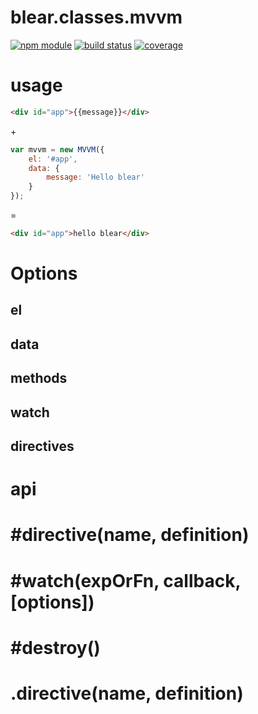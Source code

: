 # blear.classes.mvvm

[![npm module][npm-img]][npm-url]
[![build status][travis-img]][travis-url]
[![coverage][coveralls-img]][coveralls-url]

[travis-img]: https://img.shields.io/travis/blearjs/blear.classes.mvvm/master.svg?style=flat-square
[travis-url]: https://travis-ci.org/blearjs/blear.classes.mvvm

[npm-img]: https://img.shields.io/npm/v/blear.classes.mvvm.svg?style=flat-square
[npm-url]: https://www.npmjs.com/package/blear.classes.mvvm

[coveralls-img]: https://img.shields.io/coveralls/blearjs/blear.classes.mvvm/master.svg?style=flat-square
[coveralls-url]: https://coveralls.io/github/blearjs/blear.classes.mvvm?branch=master


# usage
```html
<div id="app">{{message}}</div>
```

\+

```js
var mvvm = new MVVM({
    el: '#app',
    data: {
        message: 'Hello blear'
    }
});
```

= 

```html
<div id="app">hello blear</div>
```

# Options
## el
## data
## methods
## watch
## directives


# api
# #directive(name, definition)
# #watch(expOrFn, callback, [options])
# #destroy()
# .directive(name, definition)

